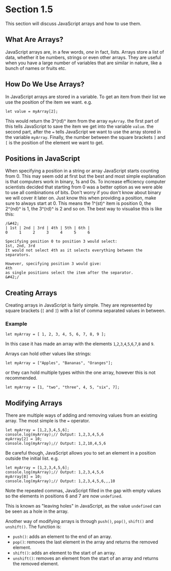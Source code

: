 # Section 1.5
This section will discuss JavaScript arrays and how to use them.

## What Are Arrays?
JavaScript arrays are, in a few words, *one* in fact, lists. Arrays store a list of data, whether it be numbers, strings or even other arrays. They are useful when you have a large number of variables that are similar in nature, like a bunch of names or fruits etc.

## How Do We Use Arrays?
In JavaScript arrays are stored in a variable. To get an item from their list we use the position of the item we want. e.g.
```
let value = myArray[2];
```

This would return the 3^(rd)^ item from the array `myArray`. the first part of this tells JavaScript to save the item we get into the variable `value`. the second part, after the `=` tells JavaScript we want to use the array stored in the variable `myArray`. Finally, the number between the square brackets `]` and `[` is the position of the element we want to get.

## Positions in JavaScript
When specifying a position in a string or array JavaScript starts counting from 0. This may seem odd at first but the best and most simple explanation is that computers work in binary, 1s and 0s. To increase efficiency computer scientists decided that starting from 0 was a better option as we were able to use all combinations of bits. Don't worry if you don't know about binary we will cover it later on. Just know this when providing a position, make sure to always start at 0. This means the 1^(st)^ item is position 0, the 2^(nd)^ is 1, the 3^(rd)^ is 2 and so on. The best way to visualise this is like this:

```
/&#42;
| 1st | 2nd | 3rd | 4th | 5th | 6th |
0     1     2     3     4     5     6

Specifying position 0 to position 3 would select:
1st, 2nd, 3rd
It would not select 4th as it selects everything between the separators.

However, specifying position 3 would give:
4th
as single positions select the item after the separator.
&#42;/
```

## Creating Arrays
Creating arrays in JavaScript is fairly simple. They are represented by square brackets (`[` and `]`) with a list of comma separated values in between.
### Example
```
let myArray = [ 1, 2, 3, 4, 5, 6, 7, 8, 9 ];
```

In this case it has made an array with the elements `1`,`2`,`3`,`4`,`5`,`6`,`7`,`8` and `9`.

Arrays can hold other values like strings:

```
let myArray = ["Apples", "Bananas", "Oranges"];
```

or they can hold multiple types within the one array, however this is not recommended.

```
let myArray = [1, "two", "three", 4, 5, "six", 7];
```

## Modifying Arrays

There are multiple ways of adding and removing values from an existing array. The most simple is the `=` operator.

```
let myArray = [1,2,3,4,5,6];
console.log(myArray);// Output: 1,2,3,4,5,6
myArray[2] = 10;
console.log(myArray);// Output: 1,2,10,4,5,6
```

Be careful though, JavaScript allows you to set an element in a position outside the initial list. e.g.

```
let myArray = [1,2,3,4,5,6];
console.log(myArray);// Output: 1,2,3,4,5,6
myArray[8] = 10;
console.log(myArray);// Output: 1,2,3,4,5,6,,,10
```

Note the repeated commas, JavaScript filled in the gap with empty values so the elements in positions 6 and 7 are now `undefined`.

This is known as "leaving holes" in JavaScript, as the value `undefined` can be seen as a hole in the array.

Another way of modifying arrays is through `push()`, `pop()`, `shift()` and `unshift()`. The function is:
- `push()`: adds an element to the end of an array.
- `pop()`: removes the last element in the array and returns the removed element.
- `shift()`: adds an element to the start of an array.
- `unshift()`: removes an element from the start of an array and returns the removed element.
